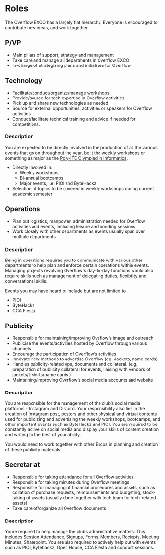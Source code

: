 # Roles

The Overflow EXCO has a largely flat hierarchy. Everyone is encouraged to contribute new ideas, and work together.

## P/VP

* Main pillars of support, strategy and management 
* Take care and manage all departments in Overflow EXCO 
* In-charge of strategizing plans and initiatives for Overflow 

## Technology

* Facilitate/conduct/organize/manage workshops 
* Provide/source for tech expertise in Overflow activities 
* Pick up and share new technologies as needed 
* Source for external opportunities, activities or speakers for Overflow activities 
* Conduct/facilitate technical training and advice if needed for competitions. 

### Description

You are expected to be directly involved in the production of all the various events that go on throughout the year, be it the weekly workshops or something as major as the [Poly-ITE Olympiad in Informatics](/events/pioi).

- Directly involved in:
  - Weekly workshops
  - Bi-annual bootcamps
  - Major events, i.e. PIOI and ByteHackz
- Selection of topics to be covered in weekly workshops during current academic semester

## Operations

* Plan out logistics, manpower, administration needed for Overflow activities and events, including leisure and bonding sessions 
* Work closely with other departments as events usually span over multiple departments 

### Description 

Being in operations requires you to communicate with various other departments to help plan and enforce certain operations within events. Managing projects revolving Overflow's day-to-day functions would also require skills such as management of delegating duties, flexibility and conversational skills.

Events you may have heard of include but are not limited to
- PIOI
- ByteHackz
- CCA Fiesta

## Publicity

* Responsible for maintaining/improving Oveflow’s image and outreach 
* Publicise the events/activities hosted by Overflow through various channels 
* Encourage the participation of Overflow’s activities 
* Innovate new methods to advertise Overflow (eg. Jackets, name cards) 
* Handles publicity-related ops, documents and collateral. (e.g. preparation of publicity collateral for events, liaising with vendors of jackets/t-shirts/name cards ) 
* Maintaining/improving Overflow’s social media accounts and website 

### Description

You are responsible for the management of the club’s social media platforms - Instagram and Discord. Your responsibility also lies in the creation of Instagram post, posters and other physical and virtual contents used for publicizing and advertising the weekly workshops, bootcamps, and other important events such as ByteHackz and PIOI. You are required to be constantly active on social media and display your skills of content creation and writing to the best of your ability. 

You would need to work together with other Excos in planning and creation of these publicity materials.  

## Secretariat

* Responsible for taking attendance for all Overflow activities 
* Responsible for taking minutes during Overflow meetings 
* Responsible for managing of financial procedures and assets, such as collation of purchase requests, reimbursements and budgeting, stock-taking of assets (usually done together with tech team for tech-related assets) 
* Take care of/organize all Overflow documents 

### Description

Youre required to help manage the clubs administrative matters. This includes Session Attendance, Signups, Forms, Members, Reciepts, Meeting Minutes, Sharepoint. You are also required to actively help out with events such as PIOI, Bytehackz, Open House, CCA Fiesta and conduct sessions.   

